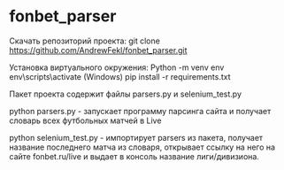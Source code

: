 # fonbet_parser

Скачать репозиторий проекта:
git clone https://github.com/AndrewFekl/fonbet_parser.git

Установка виртуального окружения:
Python -m venv env
env\scripts\activate (Windows)
pip install -r requirements.txt

Пакет проекта содержит файлы parsers.py и selenium_test.py

python parsers.py - запускает программу парсинга сайта и получает словарь всех футбольных матчей в Live

python selenium_test.py - импортирует parsers из пакета, получает название последнего матча из словаря,
открывает ссылку на него на сайте fonbet.ru/live и выдает в консоль название лиги/дивизиона.